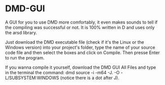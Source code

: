 # DMD-GUI
A GUI for you to use DMD more comfortably, it even makes sounds to tell if the compiling was successful or not. It is 100% written in D and uses only the arsd library.

Just download the DMD executable file (check if it's the Linux or the Windows version) into your project's folder, type the name of your source code file and then select the boxes and click on Compile. Then presse Enter to run the program.

If you wanna compile it yourself, download the DMD GUI All Files and type in the terminal the command: dmd source -i -m64 -J. -O -L/SUBSYSTEM:WINDOWS (notice there is a dot after J).
